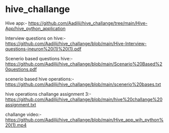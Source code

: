 # hive_challange

Hive app:- https://github.com/Aadilji/hive_challange/tree/main/Hive-App/hive_python_application

Interview questions on hive:- https://github.com/Aadilji/hive_challange/blob/main/Hive-Interview-questions-ineuron%20(1)%20(1).pdf

Scenerio based questions hive:- https://github.com/Aadilji/hive_challange/blob/main/Scenario%20Based%20questions.pdf

scenerio based hive operations:- https://github.com/Aadilji/hive_challange/blob/main/scenerio%20bases.txt

hive operations challange assignment 3:- https://github.com/Aadilji/hive_challange/blob/main/hive%20challange%20assignment.txt 

challange video:- https://github.com/Aadilji/hive_challange/blob/main/Hive_app_wih_python%20(1).mp4
